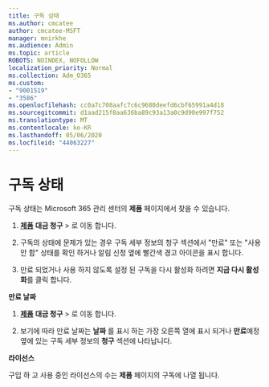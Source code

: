 ```yaml
---
title: 구독 상태
ms.author: cmcatee
author: cmcatee-MSFT
manager: mnirkhe
ms.audience: Admin
ms.topic: article
ROBOTS: NOINDEX, NOFOLLOW
localization_priority: Normal
ms.collection: Adm_O365
ms.custom:
- "9001519"
- "3586"
ms.openlocfilehash: cc0a7c708aafc7c6c9680deefd6cbf65991a4d18
ms.sourcegitcommit: d1aad215f8aa636ba89c93a13a0c9d90e997f752
ms.translationtype: MT
ms.contentlocale: ko-KR
ms.lasthandoff: 05/06/2020
ms.locfileid: "44063227"
---
```

# <a name="subscription-status"></a>구독 상태

구독 상태는 Microsoft 365 관리 센터의 **제품** 페이지에서 찾을 수 있습니다.

1. **[제품](https://go.microsoft.com/fwlink/p/?linkid=842054)** **대금 청구** > 로 이동 합니다.

2. 구독의 상태에 문제가 있는 경우 구독 세부 정보의 청구 섹션에서 "만료" 또는 "사용 안 함" 상태를 확인 하거나 알림 신청 옆에 빨간색 경고 아이콘을 표시 합니다.

3. 만료 되었거나 사용 하지 않도록 설정 된 구독을 다시 활성화 하려면 **지금 다시 활성화**를 클릭 합니다.

**만료 날짜**

1. **[제품](https://go.microsoft.com/fwlink/p/?linkid=842054)** **대금 청구** > 로 이동 합니다.

2. 보기에 따라 만료 날짜는 **날짜** 를 표시 하는 가장 오른쪽 열에 표시 되거나 **만료**예정 옆에 있는 구독 세부 정보의 **청구** 섹션에 나타납니다.

**라이선스**

구입 하 고 사용 중인 라이선스의 수는 **제품** 페이지의 구독에 나열 됩니다.

